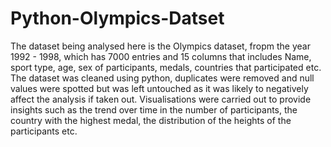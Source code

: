 # Python-Olympics-Datset
The dataset being analysed here is the Olympics dataset, fropm the year 1992 - 1998, which has 7000 entries and 15 columns that includes Name, sport type, age, sex of participants, medals, countries that participated etc. The dataset was cleaned using python, duplicates were removed and null values were spotted but was left untouched as it was likely to negatively affect the analysis if taken out. Visualisations were carried out to provide insights such as the trend over time in the number of participants, the country with the highest medal, the distribution of the heights of the participants etc.
